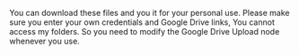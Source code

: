 You can download these files and you it for your personal use. Please make sure you enter your own credentials and Google Drive links, You cannot access my folders. So you need to modify the Google Drive Upload node whenever you use.
